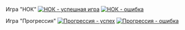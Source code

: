 Игра "НОК"
[![НОК - успешная игра](https://i.imgur.com/ekk1uED.png)](https://imgur.com/a/4oAoBEn)
[![НОК - ошибка](https://i.imgur.com/nyFMeIf.png)](https://imgur.com/a/cVlytpj)

Игра "Прогрессия"
[![Прогрессия - успех](https://i.imgur.com/JR90NPs.png)](https://imgur.com/a/gdA7vOq)
[![Прогрессия - ошибка](https://i.imgur.com/NBAVq6F.png)](https://imgur.com/a/6P3UdCo)